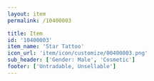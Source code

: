 ```yaml
---
layout: item
permalink: /10400003

title: Item
id: '10400003'
item_name: 'Star Tattoo'
icon_url: 'item/icon/customize/00400003.png'
sub_header: ['Gender: Male', 'Cosmetic']
footer: ['Untradable, Unsellable']
---
```


